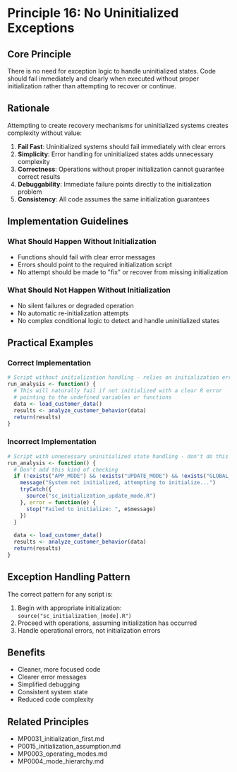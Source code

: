 # Principle 16: No Uninitialized Exceptions

## Core Principle
There is no need for exception logic to handle uninitialized states. Code should fail immediately and clearly when executed without proper initialization rather than attempting to recover or continue.

## Rationale
Attempting to create recovery mechanisms for uninitialized systems creates complexity without value:

1. **Fail Fast**: Uninitialized systems should fail immediately with clear errors
2. **Simplicity**: Error handling for uninitialized states adds unnecessary complexity 
3. **Correctness**: Operations without proper initialization cannot guarantee correct results
4. **Debuggability**: Immediate failure points directly to the initialization problem
5. **Consistency**: All code assumes the same initialization guarantees

## Implementation Guidelines

### What Should Happen Without Initialization
- Functions should fail with clear error messages
- Errors should point to the required initialization script
- No attempt should be made to "fix" or recover from missing initialization

### What Should Not Happen Without Initialization
- No silent failures or degraded operation
- No automatic re-initialization attempts
- No complex conditional logic to detect and handle uninitialized states

## Practical Examples

### Correct Implementation
```r
# Script without initialization handling - relies on initialization errors
run_analysis <- function() {
  # This will naturally fail if not initialized with a clear R error
  # pointing to the undefined variables or functions
  data <- load_customer_data()
  results <- analyze_customer_behavior(data)
  return(results)
}
```

### Incorrect Implementation
```r
# Script with unnecessary uninitialized state handling - don't do this
run_analysis <- function() {
  # Don't add this kind of checking
  if (!exists("APP_MODE") && !exists("UPDATE_MODE") && !exists("GLOBAL_MODE")) {
    message("System not initialized, attempting to initialize...")
    tryCatch({
      source("sc_initialization_update_mode.R")
    }, error = function(e) {
      stop("Failed to initialize: ", e$message)
    })
  }
  
  data <- load_customer_data()
  results <- analyze_customer_behavior(data)
  return(results)
}
```

## Exception Handling Pattern
The correct pattern for any script is:

1. Begin with appropriate initialization: `source("sc_initialization_[mode].R")`
2. Proceed with operations, assuming initialization has occurred
3. Handle operational errors, not initialization errors

## Benefits
- Cleaner, more focused code
- Clearer error messages
- Simplified debugging
- Consistent system state
- Reduced code complexity

## Related Principles
- MP0031_initialization_first.md
- P0015_initialization_assumption.md
- MP0003_operating_modes.md
- MP0004_mode_hierarchy.md
